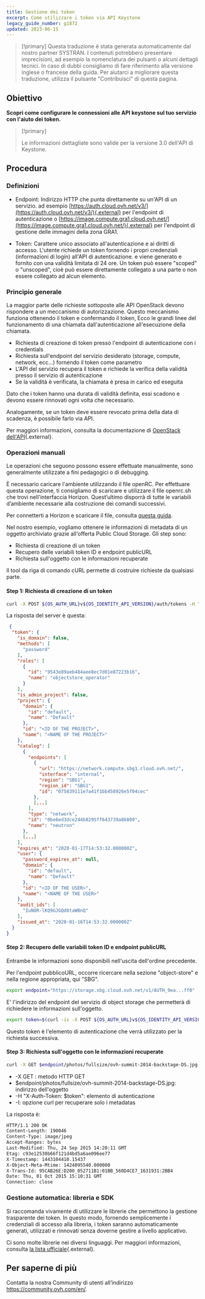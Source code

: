```yaml
---
title: Gestione dei token
excerpt: Come utilizzare i token via API Keystone
legacy_guide_number: g1872
updated: 2023-06-15
---
```


> [!primary]
> Questa traduzione è stata generata automaticamente dal nostro partner SYSTRAN. I contenuti potrebbero presentare imprecisioni, ad esempio la nomenclatura dei pulsanti o alcuni dettagli tecnici. In caso di dubbi consigliamo di fare riferimento alla versione inglese o francese della guida. Per aiutarci a migliorare questa traduzione, utilizza il pulsante "Contribuisci" di questa pagina.
>

## Obiettivo

**Scopri come configurare le connessioni alle API keystone sul tuo servizio con l'aiuto dei token.**

> [!primary]
>
> Le informazioni dettagliate sono valide per la versione 3.0 dell'API di
> Keystone.
> 

## Procedura

### Definizioni

- Endpoint: Indirizzo HTTP che punta direttamente su un'API di un servizio. ad esempio [https://auth.cloud.ovh.net/v3/](https://auth.cloud.ovh.net/v3/){.external} per l'endpoint di autenticazione o [https://image.compute.gra1.cloud.ovh.net/](https://image.compute.gra1.cloud.ovh.net/){.external} per l'endpoint di gestione delle immagini della zona GRA1.

- Token: Carattere unico associato all'autenticazione e ai diritti di accesso. L'utente richiede un token fornendo i propri credenziali (informazioni di login) all'API di autenticazione. e viene generato e fornito con una validità limitata di 24 ore. Un token può essere "scoped" o "unscoped", cioè può essere direttamente collegato a una parte o non essere collegato ad alcun elemento.


### Principio generale

La maggior parte delle richieste sottoposte alle API OpenStack devono rispondere a un meccanismo di autorizzazione. Questo meccanismo funziona ottenendo il token e confermando il token, Ecco le grandi linee del funzionamento di una chiamata dall'autenticazione all'esecuzione della chiamata.

- Richiesta di creazione di token presso l'endpoint di autenticazione con i credentials
- Richiesta sull'endpoint del servizio desiderato (storage, compute, network, ecc...) fornendo il token come parametro
- L'API del servizio recupera il token e richiede la verifica della validità presso il servizio di autenticazione
- Se la validità è verificata, la chiamata è presa in carico ed eseguita

Dato che i token hanno una durata di validità definita, essi scadono e devono essere rinnovati ogni volta che necessario.

Analogamente, se un token deve essere revocato prima della data di scadenza, è possibile farlo via API.

Per maggiori informazioni, consulta la documentazione di [OpenStack dell'API](https://docs.openstack.org/keystone/train/api_curl_examples.html){.external}.


### Operazioni manuali

Le operazioni che seguono possono essere effettuate manualmente, sono generalmente utilizzate a fini pedagogici o di debugging.

È necessario caricare l'ambiente utilizzando il file openRC. Per effettuare questa operazione, ti consigliamo di scaricare e utilizzare il file openrc.sh che trovi nell'interfaccia Horizon. Quest’ultimo disporrà di tutte le variabili d’ambiente necessarie alla costruzione dei comandi successivi.

Per connetterti a Horizon e scaricare il file, consulta [questa guida](/pages/public_cloud/compute/introducing_horizon/).

Nel nostro esempio, vogliamo ottenere le informazioni di metadata di un oggetto archiviato grazie all'offerta Public Cloud Storage. Gli step sono:

- Richiesta di creazione di un token
- Recupero delle variabili token ID e endpoint publicURL
- Richiesta sull'oggetto con le informazioni recuperate

Il tool da riga di comando cURL permette di costruire richieste da qualsiasi parte.


#### Step 1: Richiesta di creazione di un token

```bash
curl -X POST ${OS_AUTH_URL}v${OS_IDENTITY_API_VERSION}/auth/tokens -H "Content-Type: application/json" -d ' { "auth": { "identity": { "methods": ["password"], "password": { "user": { "name": "'$OS_USERNAME'", "domain": { "id": "default" }, "password": "'$OS_PASSWORD'" } } }, "scope": { "project": { "name": "'$OS_TENANT_NAME'", "domain": { "id": "default" } } } } }' | python -mjson.tool
```

La risposta del server è questa:


```json
 {
  "token": {
    "is_domain": false,
    "methods": [
      "password"
    ],
    "roles": [
      {
        "id": "9543e89aeb484aee8ec7d01e87223b16",
        "name": "objectstore_operator"
      }
    ],
    "is_admin_project": false,
    "project": {
      "domain": {
        "id": "default",
        "name": "Default"
      },
      "id": "<ID OF THE PROJECT>",
      "name": "<NAME OF THE PROJECT>"
    },
    "catalog": [
      {
        "endpoints": [
          {
            "url": "https://network.compute.sbg1.cloud.ovh.net/",
            "interface": "internal",
            "region": "SBG1",
            "region_id": "SBG1",
            "id": "075839111e7a41f1bb458926e5f04cec"
          },
          [...]
        ],
        "type": "network",
        "id": "0be6ed3dce244b8295ff643739a86809",
        "name": "neutron"
      },
      [...]
    ],
    "expires_at": "2020-01-17T14:53:32.000000Z",
    "user": {
      "password_expires_at": null,
      "domain": {
        "id": "default",
        "name": "Default"
      },
      "id": "<ID OF THE USER>",
      "name": "<NAME OF THE USER>"
    },
    "audit_ids": [
      "IuNOR-lKQ9GJGQd8taWBnQ"
    ],
    "issued_at": "2020-01-16T14:53:32.000000Z"
  }
}
```


#### Step 2: Recupero delle variabili token ID e endpoint publicURL

Entrambe le informazioni sono disponibili nell'uscita dell'ordine precedente.

Per l'endpoint pubblicoURL, occorre ricercare nella sezione "object-store" e nella regione appropriata, qui "SBG".


```bash
export endpoint="https://storage.sbg.cloud.ovh.net/v1/AUTH_9ea...ff0"
```

E' l'indirizzo del endpoint del servizio di object storage che permetterà di richiedere le informazioni sull'oggetto.


```bash
export token=$(curl -is -X POST ${OS_AUTH_URL}v${OS_IDENTITY_API_VERSION}/auth/tokens -H "Content-Type: application/json" -d ' { "auth": { "identity": { "methods": ["password"], "password": { "user": { "name": "'$OS_USERNAME'", "domain": { "id": "default" }, "password": "'$OS_PASSWORD'" } } }, "scope": { "project": { "name": "'$OS_TENANT_NAME'", "domain": { "id": "default" } } } } }' | grep -i '^X-Subject-Token' | cut -d" " -f2)
```

Questo token è l'elemento di autenticazione che verrà utilizzato per la richiesta successiva.


#### Step 3: Richiesta sull'oggetto con le informazioni recuperate

```bash
curl -X GET $endpoint/photos/fullsize/ovh-summit-2014-backstage-DS.jpg -H "X-Auth-Token: $token" -I
```

- -X GET : metodo HTTP GET
- $endpoint/photos/fullsize/ovh-summit-2014-backstage-DS.jpg: indirizzo dell'oggetto
- -H "X-Auth-Token: $token": elemento di autenticazione
- -I: opzione curl per recuperare solo i metadatas

La risposta è:


```bash
HTTP/1.1 200 OK
Content-Length: 190046
Content-Type: image/jpeg
Accept-Ranges: bytes
Last-Modified: Thu, 24 Sep 2015 14:20:11 GMT
Etag: c93e12530b66f121d4bd5a6ae096ee77
X-Timestamp: 1443104410.15437
X-Object-Meta-Mtime: 1424095540.000000
X-Trans-Id: 95CAB26E:D200_052711B1:01BB_560D4CE7_1631931:2BB4
Date: Thu, 01 Oct 2015 15:10:31 GMT
Connection: close
```


### Gestione automatica: libreria e SDK

Si raccomanda vivamente di utilizzare le librerie che permettono la gestione trasparente dei token. In questo modo, fornendo semplicemente i credenziali di accesso alla libreria, i token saranno automaticamente generati, utilizzati e rinnovati senza doverne gestire a livello applicativo.

Ci sono molte librerie nei diversi linguaggi. Per maggiori informazioni, consulta [la lista ufficiale](https://wiki.openstack.org/wiki/SDKs){.external}.

## Per saperne di più

Contatta la nostra Community di utenti all’indirizzo <https://community.ovh.com/en/>.